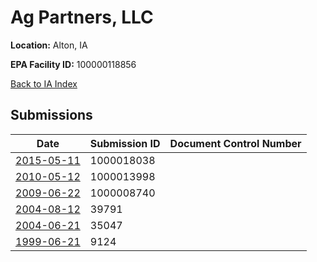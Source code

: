 # Ag Partners, LLC

**Location:** Alton, IA

**EPA Facility ID:** 100000118856

[Back to IA Index](../../index.md)

## Submissions

| Date | Submission ID | Document Control Number |
|------|--------------|-------------------------|
| [2015-05-11](submissions/1000018038.md) | 1000018038 |  |
| [2010-05-12](submissions/1000013998.md) | 1000013998 |  |
| [2009-06-22](submissions/1000008740.md) | 1000008740 |  |
| [2004-08-12](submissions/39791.md) | 39791 |  |
| [2004-06-21](submissions/35047.md) | 35047 |  |
| [1999-06-21](submissions/9124.md) | 9124 |  |
